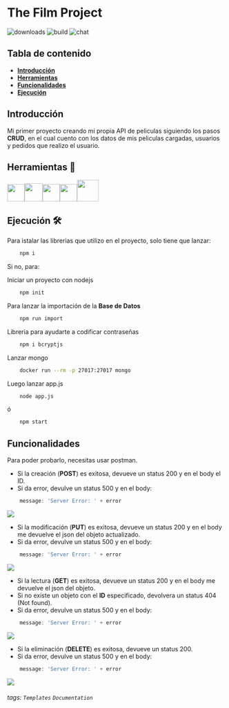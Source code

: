 The Film Project
===
![downloads](https://img.shields.io/github/downloads/atom/atom/total.svg) ![build](https://img.shields.io/appveyor/ci/:user/:repo.svg) ![chat](https://img.shields.io/discord/:serverId.svg)

## Tabla de contenido
- [**Introducción**](#item1)
- [**Herramientas**](#item2)
- [**Funcionalidades**](#item2)
- [**Ejecución**](#item3)

## <a name="item1"></a>Introducción

Mi primer proyecto creando mi propia API de peliculas siguiendo los pasos **CRUD**, en el cual cuento con los datos de mis peliculas cargadas, usuarios y pedidos que realizo el usuario.

## <a name="item2"></a>Herramientas 🚀
<img src="https://user-images.githubusercontent.com/56218293/109397367-7bf85800-7936-11eb-88a8-7a384392b1fc.png" width="40"><img src="https://user-images.githubusercontent.com/56218293/109397410-b4983180-7936-11eb-8c5a-6ff5908a13bb.png" width="42"><img src="https://user-images.githubusercontent.com/56218293/109397386-9b8f8080-7936-11eb-8123-391fb81a87c1.png" width="40"><img src="https://user-images.githubusercontent.com/56218293/109397340-684cf180-7936-11eb-9a52-03eef880dfba.png" width="40"><img src="https://user-images.githubusercontent.com/56218293/109397397-a5b17f00-7936-11eb-9322-d4b2adb0c202.png" width="50">

## <a name="item4"></a>Ejecución 🛠️

Para istalar las librerias que utilizo en el proyecto, solo tiene que lanzar:
```bash
    npm i
```
Si no, para:

Iniciar un proyecto con nodejs
```bash
    npm init
```

Para lanzar la importación de la **Base de Datos**
```bash
    npm run import
```

Libreria para ayudarte a codificar contraseñas
```bash
    npm i bcryptjs
```

Lanzar mongo
```bash
    docker run --rm -p 27017:27017 mongo
```
Luego lanzar app.js
```bash
    node app.js
```
ó
```bash
    npm start
```


## <a name="item3"></a>Funcionalidades

Para poder probarlo, necesitas usar postman.

- Si la creación (**POST**) es exitosa, devueve un status 200 y en el body el ID. 
- Si da error, devulve un status 500 y en el body:
```js
    message: 'Server Error: ' + error 
```
<img src="https://user-images.githubusercontent.com/56218293/109397426-c679d480-7936-11eb-89bb-11720cb54772.png">

- Si la modificación (**PUT**) es exitosa, devueve un status 200 y en el body me devuelve el json del objeto actualizado. 
- Si da error, devulve un status 500 y en el body:
```js
    message: 'Server Error: ' + error 
```
<img src="https://user-images.githubusercontent.com/56218293/109397432-cda0e280-7936-11eb-8fa7-9b2bfee9d19b.png">

- Si la lectura (**GET**) es exitosa, devueve un status 200 y en el body me devuelve el json del objeto.
- Si no existe un objeto con el **ID** especificado, devolvera un status 404 (Not found).
- Si da error, devulve un status 500 y en el body:
```js
    message: 'Server Error: ' + error 
```
<img src="https://user-images.githubusercontent.com/56218293/109397418-bd890300-7936-11eb-89b1-93c744ce35f8.png">

- Si la eliminación (**DELETE**) es exitosa, devueve un status 200. 
- Si da error, devulve un status 500 y en el body:
```js
    message: 'Server Error: ' + error 
```
<img src="https://user-images.githubusercontent.com/56218293/109397435-d4c7f080-7936-11eb-957b-fcdeacf949d5.png">


###### tags: `Templates` `Documentation`
